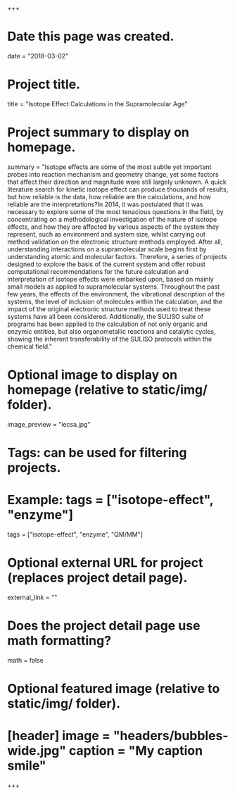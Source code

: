 +++
# Date this page was created.
date = "2018-03-02"
# Project title.
title = "Isotope Effect Calculations in the Supramolecular Age"
# Project summary to display on homepage.
summary = "Isotope effects are some of the most subtle yet important probes into reaction mechanism and geometry change, yet some factors that affect their direction and magnitude were still largely unknown. A quick literature search for kinetic isotope effect can produce thousands of results, but how reliable is the data, how reliable are the calculations, and how reliable are the interpretations?In 2014, it was postulated that it was necessary to explore some of the most tenacious questions in the field, by concentrating on a methodological investigation of the nature of isotope effects, and how they are affected by various aspects of the system they represent, such as environment and system size, whilst carrying out method validation on the electronic structure methods employed. After all, understanding interactions on a supramolecular scale begins first by understanding atomic and molecular factors. Therefore, a series of projects designed to explore the basis of the current system and offer robust computational recommendations for the future calculation and interpretation of isotope effects were embarked upon, based on mainly small models as applied to supramolecular systems. Throughout the past few years, the effects of the environment, the vibrational description of the systems, the level of inclusion of molecules within the calculation, and the impact of the original electronic structure methods used to treat these systems have all been considered. Additionally, the SULISO suite of programs has been applied to the calculation of not only organic and enzymic entities, but also organometallic reactions and catalytic cycles, showing the inherent transferability of the SULISO protocols within the chemical field."
# Optional image to display on homepage (relative to static/img/ folder).
image_preview = "iecsa.jpg"
# Tags: can be used for filtering projects.
# Example: tags = ["isotope-effect", "enzyme"]
tags = ["isotope-effect", "enzyme", "QM/MM"]
# Optional external URL for project (replaces project detail page).
external_link = ""
# Does the project detail page use math formatting?
math = false
# Optional featured image (relative to static/img/ folder).
# [header] image = "headers/bubbles-wide.jpg" caption = "My caption smile"
+++
